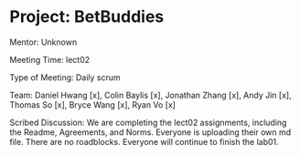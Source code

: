 # Project: BetBuddies
Mentor: Unknown

Meeting Time: lect02

Type of Meeting: Daily scrum

Team: Daniel Hwang [x], Colin Baylis [x], Jonathan Zhang [x], Andy Jin [x], Thomas So [x], Bryce Wang [x], Ryan Vo [x]

Scribed Discussion: We are completing the lect02 assignments, including the Readme, Agreements, and Norms. Everyone is uploading their own md file. There are no roadblocks. Everyone will continue to finish the lab01.
